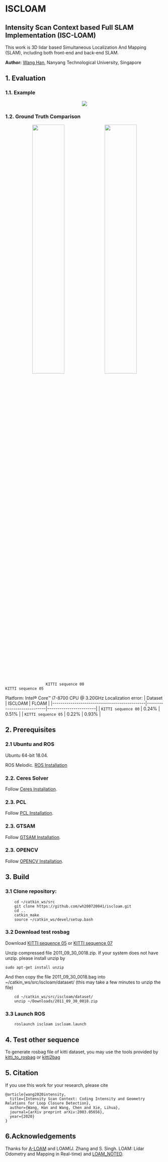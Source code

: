 # ISCLOAM 
## Intensity Scan Context based Full SLAM Implementation (ISC-LOAM) 

This work is 3D lidar based Simultaneous Localization And Mapping (SLAM), including both front-end and back-end SLAM. 

**Author:** [Wang Han](http://wanghan.pro), Nanyang Technological University, Singapore

## 1. Evaluation
### 1.1. Example
<p align='center'>
<img src="https://github.com/wh200720041/iscloam/blob/master/img/iscloam_kitti.gif"/>
</p>

### 1.2. Ground Truth Comparison
<p align='center'>
<img src="https://github.com/wh200720041/iscloam/blob/master/img/KITTI00.png" width = 45% />
<img src="https://github.com/wh200720041/iscloam/blob/master/img/KITTI05.png" width = 45% />
</p>

                      KITTI sequence 00                                  KITTI sequence 05

Platform: Intel® Core™ i7-8700 CPU @ 3.20GHz 
Localization error:
| Dataset                                      | ISCLOAM                    | FLOAM                  |
|----------------------------------------------|----------------------------|------------------------|
| `KITTI sequence 00`                          | 0.24%                      | 0.51%                  |
| `KITTI sequence 05`                          | 0.22%                      | 0.93%                  |

## 2. Prerequisites
### 2.1 **Ubuntu** and **ROS**
Ubuntu 64-bit 18.04.

ROS Melodic. [ROS Installation](http://wiki.ros.org/ROS/Installation)

### 2.2. **Ceres Solver**
Follow [Ceres Installation](http://ceres-solver.org/installation.html).

### 2.3. **PCL**
Follow [PCL Installation](http://www.pointclouds.org/downloads/linux.html).

### 2.3. **GTSAM**
Follow [GTSAM Installation](https://gtsam.org/get_started/).

### 2.3. **OPENCV**
Follow [OPENCV Installation](https://opencv.org/releases/).

## 3. Build 
### 3.1 Clone repository:
```
    cd ~/catkin_ws/src
    git clone https://github.com/wh200720041/iscloam.git
    cd ..
    catkin_make
    source ~/catkin_ws/devel/setup.bash
```
### 3.2 Download test rosbag
Download [KITTI sequence 05](https://drive.google.com/open?id=18ilF7GZDg2tmT6sD5pd1RjqO0XJLn9Mv) or [KITTI sequence 07](https://drive.google.com/open?id=1VpoKm7f4es4ISQ-psp4CV3iylcA4eu0-)

Unzip compressed file 2011_09_30_0018.zip. If your system does not have unzip. please install unzip by 
```
sudo apt-get install unzip 
```

And then copy the file 2011_09_30_0018.bag into ~/catkin_ws/src/iscloam/dataset/ (this may take a few minutes to unzip the file)
```
	cd ~/catkin_ws/src/iscloam/dataset/
	unzip ~/Downloads/2011_09_30_0018.zip
```

### 3.3 Launch ROS
```
    roslaunch iscloam iscloam.launch
```

## 4. Test other sequence
To generate rosbag file of kitti dataset, you may use the tools provided by 
[kitti_to_rosbag](https://github.com/ethz-asl/kitti_to_rosbag) or [kitti2bag](https://github.com/tomas789/kitti2bag) 

## 5. Citation
If you use this work for your research, please cite
```
@article{wang2020intensity,
  title={Intensity Scan Context: Coding Intensity and Geometry Relations for Loop Closure Detection},
  author={Wang, Han and Wang, Chen and Xie, Lihua},
  journal={arXiv preprint arXiv:2003.05656},
  year={2020}
}
```

## 6.Acknowledgements
Thanks for [A-LOAM](https://github.com/HKUST-Aerial-Robotics/A-LOAM) and LOAM(J. Zhang and S. Singh. LOAM: Lidar Odometry and Mapping in Real-time) and [LOAM_NOTED](https://github.com/cuitaixiang/LOAM_NOTED).

